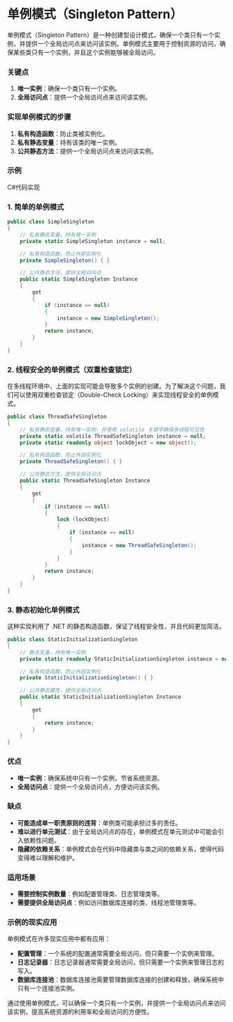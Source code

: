 # 单例模式（Singleton Pattern）

 单例模式（Singleton Pattern）是一种创建型设计模式，确保一个类只有一个实例，并提供一个全局访问点来访问该实例。单例模式主要用于控制资源的访问，确保某些类只有一个实例，并且这个实例能够被全局访问。

### 关键点

1. **唯一实例**：确保一个类只有一个实例。
2. **全局访问点**：提供一个全局访问点来访问该实例。

### 实现单例模式的步骤

1. **私有构造函数**：防止类被实例化。
2. **私有静态变量**：持有该类的唯一实例。
3. **公共静态方法**：提供一个全局访问点来访问该实例。

### 示例

C#代码实现

### 1. 简单的单例模式

```csharp
public class SimpleSingleton
{
    // 私有静态变量，持有唯一实例
    private static SimpleSingleton instance = null;

    // 私有构造函数，防止外部实例化
    private SimpleSingleton() { }

    // 公共静态方法，提供全局访问点
    public static SimpleSingleton Instance
    {
        get
        {
            if (instance == null)
            {
                instance = new SimpleSingleton();
            }
            return instance;
        }
    }
}
```

### 2. 线程安全的单例模式（双重检查锁定）

在多线程环境中，上面的实现可能会导致多个实例的创建。为了解决这个问题，我们可以使用双重检查锁定（Double-Check Locking）来实现线程安全的单例模式。

```csharp
public class ThreadSafeSingleton
{
    // 私有静态变量，持有唯一实例，并使用 volatile 关键字确保多线程可见性
    private static volatile ThreadSafeSingleton instance = null;
    private static readonly object lockObject = new object();

    // 私有构造函数，防止外部实例化
    private ThreadSafeSingleton() { }

    // 公共静态方法，提供全局访问点
    public static ThreadSafeSingleton Instance
    {
        get
        {
            if (instance == null)
            {
                lock (lockObject)
                {
                    if (instance == null)
                    {
                        instance = new ThreadSafeSingleton();
                    }
                }
            }
            return instance;
        }
    }
}
```

### 3. 静态初始化单例模式

这种实现利用了 .NET 的静态构造函数，保证了线程安全性，并且代码更加简洁。

```csharp
public class StaticInitializationSingleton
{
    // 静态变量，持有唯一实例
    private static readonly StaticInitializationSingleton instance = new StaticInitializationSingleton();

    // 私有构造函数，防止外部实例化
    private StaticInitializationSingleton() { }

    // 公共静态属性，提供全局访问点
    public static StaticInitializationSingleton Instance
    {
        get
        {
            return instance;
        }
    }
}
```

### 优点

- **唯一实例**：确保系统中只有一个实例，节省系统资源。
- **全局访问点**：提供一个全局访问点，方便访问该实例。

### 缺点

- **可能造成单一职责原则的违背**：单例类可能承担过多的责任。
- **难以进行单元测试**：由于全局访问点的存在，单例模式在单元测试中可能会引入依赖性问题。
- **隐藏的依赖关系**：单例模式会在代码中隐藏类与类之间的依赖关系，使得代码变得难以理解和维护。

### 适用场景

- **需要控制实例数量**：例如配置管理类、日志管理类等。
- **需要提供全局访问点**：例如访问数据库连接的类、线程池管理类等。

### 示例的现实应用

单例模式在许多现实应用中都有应用：

- **配置管理**：一个系统的配置通常需要全局访问，但只需要一个实例来管理。
- **日志记录器**：日志记录器通常需要全局访问，但只需要一个实例来管理日志的写入。
- **数据库连接池**：数据库连接池需要管理数据库连接的创建和释放，确保系统中只有一个连接池实例。

通过使用单例模式，可以确保一个类只有一个实例，并提供一个全局访问点来访问该实例，提高系统资源的利用率和全局访问的方便性。
